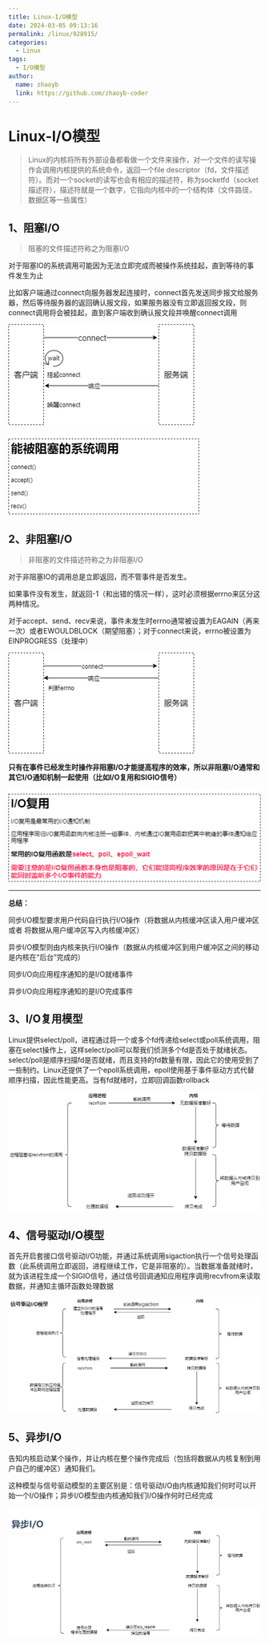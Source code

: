 ```yaml
---
title: Linux-I/O模型
date: 2024-03-05 09:13:16
permalink: /linux/928915/
categories:
  - Linux
tags:
  - I/O模型
author: 
  name: zhaoyb
  link: https://github.com/zhaoyb-coder
---
```


# Linux-I/O模型

> Linux的内核将所有外部设备都看做一个文件来操作，对一个文件的读写操作会调用内核提供的系统命令，返回一个file descriptor（fd，文件描述符）。而对一个socket的读写也会有相应的描述符，称为socketfd（socket描述符），描述符就是一个数字，它指向内核中的一个结构体（文件路径，数据区等一些属性）

## 1、阻塞I/O

> 阻塞的文件描述符称之为阻塞I/O

对于阻塞IO的系统调用可能因为无法立即完成而被操作系统挂起，直到等待的事件发生为止

比如客户端通过connect向服务器发起连接时，connect首先发送同步报文给服务器，然后等待服务器的返回确认报文段，如果服务器没有立即返回报文段，则connect调用将会被挂起，直到客户端收到确认报文段并唤醒connect调用

![image-20240305160216703](https://raw.githubusercontent.com/zhaoyb-coder/pic-repo/main/image-20240305160216703.png)

![image-20240305160253699](https://raw.githubusercontent.com/zhaoyb-coder/pic-repo/main/image-20240305160253699.png)

## 2、非阻塞I/O

> 非阻塞的文件描述符称之为非阻塞I/O

对于非阻塞IO的调用总是立即返回，而不管事件是否发生。

如果事件没有发生，就返回-1（和出错的情况一样），这时必须根据errno来区分这两种情况。

对于accept、send、recv来说，事件未发生时errno通常被设置为EAGAIN（再来一次）或者EWOULDBLOCK（期望阻塞）；对于connect来说，errno被设置为EINPROGRESS（处理中）

![image-20240305160323549](https://raw.githubusercontent.com/zhaoyb-coder/pic-repo/main/image-20240305160323549.png)

**只有在事件已经发生时操作非阻塞I/O才能提高程序的效率，所以非阻塞I/O通常和其它I/O通知机制一起使用（比如I/O复用和SIGIO信号）**

![image-20240305160410111](https://raw.githubusercontent.com/zhaoyb-coder/pic-repo/main/image-20240305160410111.png)

------

**总结：**

同步I/O模型要求用户代码自行执行I/O操作（将数据从内核缓冲区读入用户缓冲区 或者 将数据从用户缓冲区写入内核缓冲区）

异步I/O模型则由内核来执行I/O操作（数据从内核缓冲区到用户缓冲区之间的移动是内核在“后台”完成的）

同步I/O向应用程序通知的是I/O就绪事件

异步I/O向应用程序通知的是I/O完成事件

## 3、I/O复用模型

Linux提供select/poll，进程通过将一个或多个fd传递给select或poll系统调用，阻塞在select操作上，这样select/poll可以帮我们侦测多个fd是否处于就绪状态。select/poll是顺序扫描fd是否就绪，而且支持的fd数量有限，因此它的使用受到了一些制约。Linux还提供了一个epoll系统调用，epoll使用基于事件驱动方式代替顺序扫描，因此性能更高。当有fd就绪时，立即回调函数rollback

![image-20240429153805231](https://raw.githubusercontent.com/zhaoyb-coder/pic-repo/main/image-20240429153805231.png)

## 4、信号驱动I/O模型

首先开启套接口信号驱动I/O功能，并通过系统调用sigaction执行一个信号处理函数（此系统调用立即返回，进程继续工作，它是非阻塞的）。当数据准备就绪时，就为该进程生成一个SIGIO信号，通过信号回调通知应用程序调用recvfrom来读取数据，并通知主循环函数处理数据

![image-20240429154902361](https://raw.githubusercontent.com/zhaoyb-coder/pic-repo/main/image-20240429154902361.png)

## 5、异步I/O

告知内核启动某个操作，并让内核在整个操作完成后（包括将数据从内核复制到用户自己的缓冲区）通知我们。

这种模型与信号驱动模型的主要区别是：信号驱动I/O由内核通知我们何时可以开始一个I/O操作；异步I/O模型由内核通知我们I/O操作何时已经完成

![image-20240429162053243](https://raw.githubusercontent.com/zhaoyb-coder/pic-repo/main/image-20240429162053243.png)



